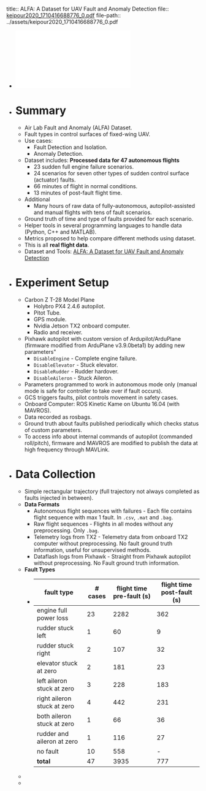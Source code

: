 title:: ALFA: A Dataset for UAV Fault and Anomaly Detection
file:: [keipour2020_1710416688776_0.pdf](../assets/keipour2020_1710416688776_0.pdf)
file-path:: ../assets/keipour2020_1710416688776_0.pdf

- ![ALFA: A Dataset for UAV Fault and Anomaly Detection](../assets/keipour2020_1710416688776_0.pdf)
- # Summary
	- Air Lab Fault and Anomaly (ALFA) Dataset.
	- Fault types in control surfaces of fixed-wing UAV.
	- Use cases:
		- Fault Detection and Isolation.
		- Anomaly Detection.
	- Dataset includes: **Processed data for 47 autonomous flights**
		- 23 sudden full engine failure scenarios.
		- 24 scenarios for seven other types of sudden control surface (actuator) faults.
		- 66 minutes of flight in normal conditions.
		- 13 minutes of post-fault flight time.
	- Additional
		- Many hours of raw data of fully-autonomous, autopilot-assisted and manual flights with tens of fault scenarios.
	- Ground truth of time and type of faults provided for each scenario.
	- Helper tools in several programming languages to handle data (Python, C++ and MATLAB).
	- Metrics proposed to help compare different methods using dataset.
	- This is all **real flight data**.
	- Dataset and Tools: [ALFA: A Dataset for UAV Fault and Anomaly Detection](https://doi.org/10.1184/R1/12707963)
- # Experiment Setup
	- Carbon Z T-28 Model Plane
		- Holybro PX4 2.4.6 autopilot.
		- Pitot Tube.
		- GPS module.
		- Nvidia Jetson TX2 onboard computer.
		- Radio and receiver.
	- Pixhawk autopilot with custom version of Ardupilot/ArduPlane (firmware modified from ArduPlane v3.9.0beta1) by adding new parameters"
		- `DisableEngine` - Complete engine failure.
		- `DisableElevator` - Stuck elevator.
		- `DisableRudder` - Rudder hardover.
		- `DisableAileron` - Stuck Aileron.
	- Parameters programmed to work in autonomous mode only (manual mode is safe for controller to take over if fault occurs).
	- GCS triggers faults, pilot controls movement in safety cases.
	- Onboard Computer: ROS Kinetic Kame on Ubuntu 16.04 (with MAVROS).
	- Data recorded as rosbags.
	- Ground truth about faults published periodically which checks status of custom parameters.
	- To access info about internal commands of autopilot (commanded roll/pitch), firmware and MAVROS are modified to publish the data at high frequency through MAVLink.
- # Data Collection
	- Simple rectangular trajectory (full trajectory not always completed as faults injected in between).
	- **Data Formats**
		- Autonomous flight sequences with failures - Each file contains flight sequence with max 1 fault. In `.csv`, `.mat` and `.bag`.
		- Raw flight sequences - Flights in all modes without any preprocessing. Only `.bag`.
		- Telemetry logs from TX2 - Telemetry data from onboard TX2 computer without preprocessing. No fault ground truth information, useful for unsupervised methods.
		- Dataflash logs from Pixhawk - Straight from Pixhawk autopilot without preprocessing. No Fault ground truth information.
	- **Fault Types**
		- | fault type | # cases | flight time pre-fault (s) | flight time post-fault (s) |
		  |-----------|-----------|-----------|-----------|
		  | engine full power loss | 23 | 2282 | 362 |
		  | rudder stuck left | 1 | 60 | 9 |
		  | rudder stuck right | 2 | 107 | 32 |
		  | elevator stuck at zero | 2 | 181 | 23 |
		  | left aileron stuck at zero | 3 | 228 | 183 |
		  | right aileron stuck at zero | 4 | 442 | 231 |
		  | both aileron stuck at zero | 1 | 66 | 36 |
		  | rudder and aileron at zero | 1 | 116 | 27 |
		  | no fault | 10 | 558 | - |
		  | **total** | 47 | 3935 | 777 |
	-
	-